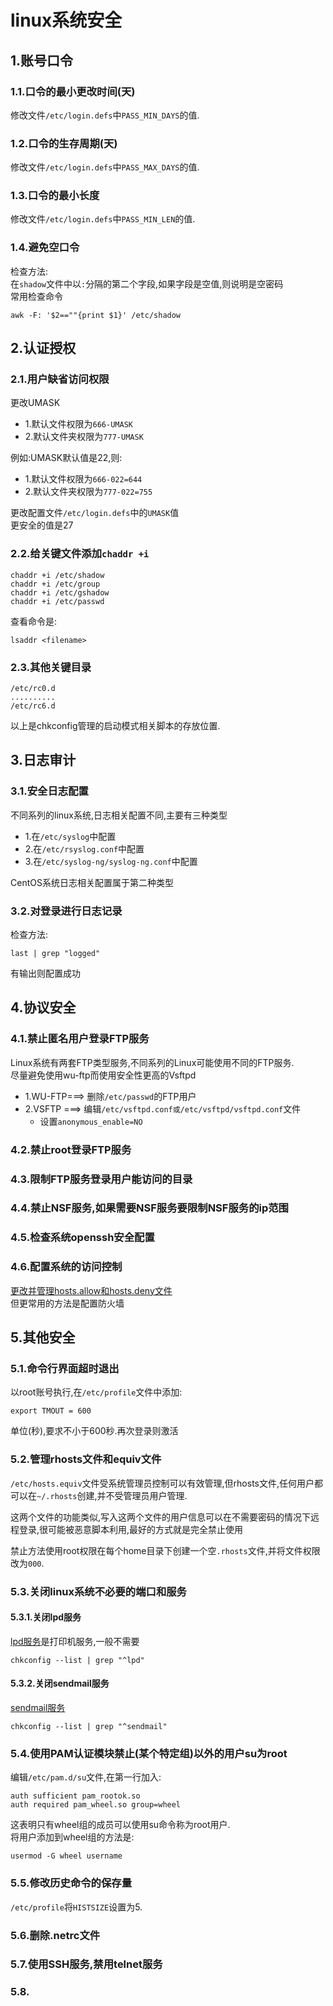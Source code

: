 # linux系统安全

## 1.账号口令
### 1.1.口令的最小更改时间(天)
修改文件``/etc/login.defs``中``PASS_MIN_DAYS``的值.<br>

### 1.2.口令的生存周期(天)
修改文件``/etc/login.defs``中``PASS_MAX_DAYS``的值.<br>

### 1.3.口令的最小长度
修改文件``/etc/login.defs``中``PASS_MIN_LEN``的值.<br>

### 1.4.避免空口令
检查方法:<br>
在``shadow``文件中以``:``分隔的第二个字段,如果字段是空值,则说明是空密码<br>
常用检查命令
```
awk -F: '$2==""{print $1}' /etc/shadow
```

## 2.认证授权
### 2.1.用户缺省访问权限
更改UMASK<br>
- 1.默认文件权限为``666-UMASK``
- 2.默认文件夹权限为``777-UMASK``

例如:UMASK默认值是22,则:<br>
- 1.默认文件权限为``666-022=644``
- 2.默认文件夹权限为``777-022=755``

更改配置文件``/etc/login.defs``中的``UMASK``值<br>
更安全的值是27<br>

### 2.2.给关键文件添加``chaddr +i``
```
chaddr +i /etc/shadow
chaddr +i /etc/group
chaddr +i /etc/gshadow
chaddr +i /etc/passwd
```

查看命令是:<br>
```
lsaddr <filename>
```

### 2.3.其他关键目录
```shell
/etc/rc0.d
..........
/etc/rc6.d
```
以上是chkconfig管理的启动模式相关脚本的存放位置.<br>


## 3.日志审计
### 3.1.安全日志配置
不同系列的linux系统,日志相关配置不同,主要有三种类型<br>
- 1.在``/etc/syslog``中配置
- 2.在``/etc/rsyslog.conf``中配置
- 3.在``/etc/syslog-ng/syslog-ng.conf``中配置

CentOS系统日志相关配置属于第二种类型<br>

### 3.2.对登录进行日志记录
检查方法:<br>
```
last | grep "logged"
```
有输出则配置成功<br>

## 4.协议安全
### 4.1.禁止匿名用户登录FTP服务
Linux系统有两套FTP类型服务,不同系列的Linux可能使用不同的FTP服务.<br>
尽量避免使用wu-ftp而使用安全性更高的Vsftpd<br>
- 1.WU-FTP===> 删除``/etc/passwd``的FTP用户
- 2.VSFTP ===> 编辑``/etc/vsftpd.conf或/etc/vsftpd/vsftpd.conf``文件
  - 设置``anonymous_enable=NO``


### 4.2.禁止root登录FTP服务

### 4.3.限制FTP服务登录用户能访问的目录

### 4.4.禁止NSF服务,如果需要NSF服务要限制NSF服务的ip范围

### 4.5.检查系统openssh安全配置

### 4.6.配置系统的访问控制
[更改并管理hosts.allow和hosts.deny文件](https://www.jianshu.com/p/d02efcc447de)<br>
但更常用的方法是配置防火墙<br>

## 5.其他安全

### 5.1.命令行界面超时退出
以root账号执行,在``/etc/profile``文件中添加:<br>
```
export TMOUT = 600
```
单位(秒),要求不小于600秒.再次登录则激活<br>

### 5.2.管理rhosts文件和equiv文件
``/etc/hosts.equiv``文件受系统管理员控制可以有效管理,但rhosts文件,任何用户都可以在``~/.rhosts``创建,并不受管理员用户管理.<br>

这两个文件的功能类似,写入这两个文件的用户信息可以在不需要密码的情况下远程登录,很可能被恶意脚本利用,最好的方式就是完全禁止使用<br>

禁止方法使用root权限在每个home目录下创建一个空``.rhosts``文件,并将文件权限改为``000``.<br>

### 5.3.关闭linux系统不必要的端口和服务

#### 5.3.1.关闭lpd服务
[lpd服务](http://www.runoob.com/linux/linux-comm-lpd.html)是打印机服务,一般不需要<br>
```
chkconfig --list | grep "^lpd"
```

#### 5.3.2.关闭sendmail服务
[sendmail服务](https://www.centos.bz/2011/10/linux-sendmail-setup-mail-server/)<br>
```
chkconfig --list | grep "^sendmail"
```

### 5.4.使用PAM认证模块禁止(某个特定组)以外的用户su为root
编辑``/etc/pam.d/su``文件,在第一行加入:<br>
```
auth sufficient pam_rootok.so
auth required pam_wheel.so group=wheel
```
这表明只有wheel组的成员可以使用su命令称为root用户.<br>
将用户添加到wheel组的方法是:<br>
```
usermod -G wheel username
```

### 5.5.修改历史命令的保存量
``/etc/profile``将``HISTSIZE``设置为5.

### 5.6.删除.netrc文件

### 5.7.使用SSH服务,禁用telnet服务

### 5.8.